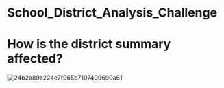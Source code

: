 # School_District_Analysis_Challenge
# How is the district summary affected?
![24b2a89a224c7f965b7107499690a61](https://user-images.githubusercontent.com/108849308/193166473-10c5eac9-4d42-48c6-a4df-7eef6385853a.jpg)

